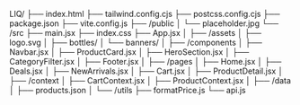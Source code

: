 LIQ/
├── index.html
├── tailwind.config.cjs
├── postcss.config.cjs
├── package.json
├── vite.config.js
├── /public
│   └── placeholder.jpg
└── /src
    ├── main.jsx
    ├── index.css
    ├── App.jsx
    │
    ├── /assets
    │   ├── logo.svg
    │   ├── bottles/
    │   └── banners/
    │
    ├── /components
    │   ├── Navbar.jsx
    │   ├── ProductCard.jsx
    │   ├── HeroSection.jsx
    │   ├── CategoryFilter.jsx
    │   ├── Footer.jsx
    │
    ├── /pages
    │   ├── Home.jsx
    │   ├── Deals.jsx
    │   ├── NewArrivals.jsx
    │   ├── Cart.jsx
    │   ├── ProductDetail.jsx
    │
    ├── /context
    │   ├── CartContext.jsx
    │   ├── ProductContext.jsx
    │
    ├── /data
    │   ├── products.json
    │
    └── /utils
        ├── formatPrice.js
        └── api.js
